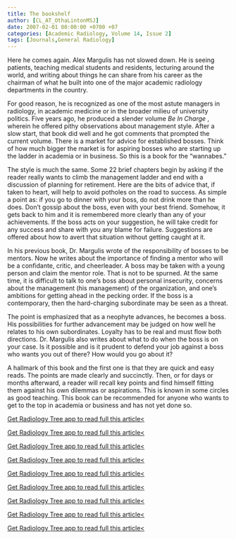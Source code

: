 ```yaml
---
title: The bookshelf
author: [CL_AT_OthaLintonMSJ]
date: 2007-02-01 00:00:00 +0700 +07
categories: [Academic Radiology, Volume 14, Issue 2]
tags: [Journals,General Radiology]
---
```

Here he comes again. Alex Margulis has not slowed down. He is seeing patients, teaching medical students and residents, lecturing around the world, and writing about things he can share from his career as the chairman of what he built into one of the major academic radiology departments in the country.

For good reason, he is recognized as one of the most astute managers in radiology, in academic medicine or in the broader milieu of university politics. Five years ago, he produced a slender volume _Be In Charge_ , wherein he offered pithy observations about management style. After a slow start, that book did well and he got comments that prompted the current volume. There is a market for advice for established bosses. Think of how much bigger the market is for aspiring bosses who are starting up the ladder in academia or in business. So this is a book for the “wannabes.”

The style is much the same. Some 22 brief chapters begin by asking if the reader really wants to climb the management ladder and end with a discussion of planning for retirement. Here are the bits of advice that, if taken to heart, will help to avoid potholes on the road to success. As simple a point as: if you go to dinner with your boss, do not drink more than he does. Don’t gossip about the boss, even with your best friend. Somehow, it gets back to him and it is remembered more clearly than any of your achievements. If the boss acts on your suggestion, he will take credit for any success and share with you any blame for failure. Suggestions are offered about how to avert that situation without getting caught at it.

In his previous book, Dr. Margulis wrote of the responsibility of bosses to be mentors. Now he writes about the importance of finding a mentor who will be a confidante, critic, and cheerleader. A boss may be taken with a young person and claim the mentor role. That is not to be spurned. At the same time, it is difficult to talk to one’s boss about personal insecurity, concerns about the management (his management) of the organization, and one’s ambitions for getting ahead in the pecking order. If the boss is a contemporary, then the hard-charging subordinate may be seen as a threat.

The point is emphasized that as a neophyte advances, he becomes a boss. His possibilities for further advancement may be judged on how well he relates to his own subordinates. Loyalty has to be real and must flow both directions. Dr. Margulis also writes about what to do when the boss is on your case. Is it possible and is it prudent to defend your job against a boss who wants you out of there? How would you go about it?

A hallmark of this book and the first one is that they are quick and easy reads. The points are made clearly and succinctly. Then, or for days or months afterward, a reader will recall key points and find himself fitting them against his own dilemmas or aspirations. This is known in some circles as good teaching. This book can be recommended for anyone who wants to get to the top in academia or business and has not yet done so.

[Get Radiology Tree app to read full this article<](https://clinicalpub.com/app)

[Get Radiology Tree app to read full this article<](https://clinicalpub.com/app)

[Get Radiology Tree app to read full this article<](https://clinicalpub.com/app)

[Get Radiology Tree app to read full this article<](https://clinicalpub.com/app)

[Get Radiology Tree app to read full this article<](https://clinicalpub.com/app)

[Get Radiology Tree app to read full this article<](https://clinicalpub.com/app)

[Get Radiology Tree app to read full this article<](https://clinicalpub.com/app)

[Get Radiology Tree app to read full this article<](https://clinicalpub.com/app)

[Get Radiology Tree app to read full this article<](https://clinicalpub.com/app)